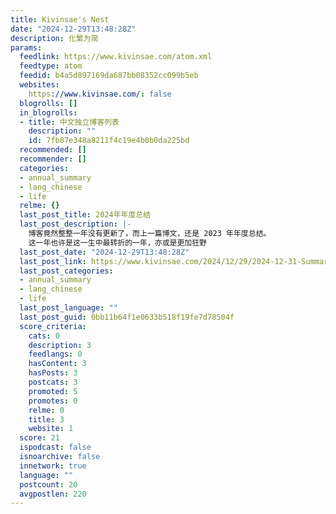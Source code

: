 ```yaml
---
title: Kivinsae's Nest
date: "2024-12-29T13:48:28Z"
description: 化繁为简
params:
  feedlink: https://www.kivinsae.com/atom.xml
  feedtype: atom
  feedid: b4a5d897169da687bb08352cc099b5eb
  websites:
    https://www.kivinsae.com/: false
  blogrolls: []
  in_blogrolls:
  - title: 中文独立博客列表
    description: ""
    id: 7fb87e348a8211f4c19e4b0b0da225bd
  recommended: []
  recommender: []
  categories:
  - annual_summary
  - lang_chinese
  - life
  relme: {}
  last_post_title: 2024年年度总结
  last_post_description: |-
    博客竟然整整一年没有更新了，而上一篇博文，还是 2023 年年度总结。
    这一年也许是这一生中最转折的一年，亦或是更加狂野
  last_post_date: "2024-12-29T13:48:28Z"
  last_post_link: https://www.kivinsae.com/2024/12/29/2024-12-31-Summary/
  last_post_categories:
  - annual_summary
  - lang_chinese
  - life
  last_post_language: ""
  last_post_guid: 0bb11b64f1e0633b518f19fe7d78504f
  score_criteria:
    cats: 0
    description: 3
    feedlangs: 0
    hasContent: 3
    hasPosts: 3
    postcats: 3
    promoted: 5
    promotes: 0
    relme: 0
    title: 3
    website: 1
  score: 21
  ispodcast: false
  isnoarchive: false
  innetwork: true
  language: ""
  postcount: 20
  avgpostlen: 220
---
```

